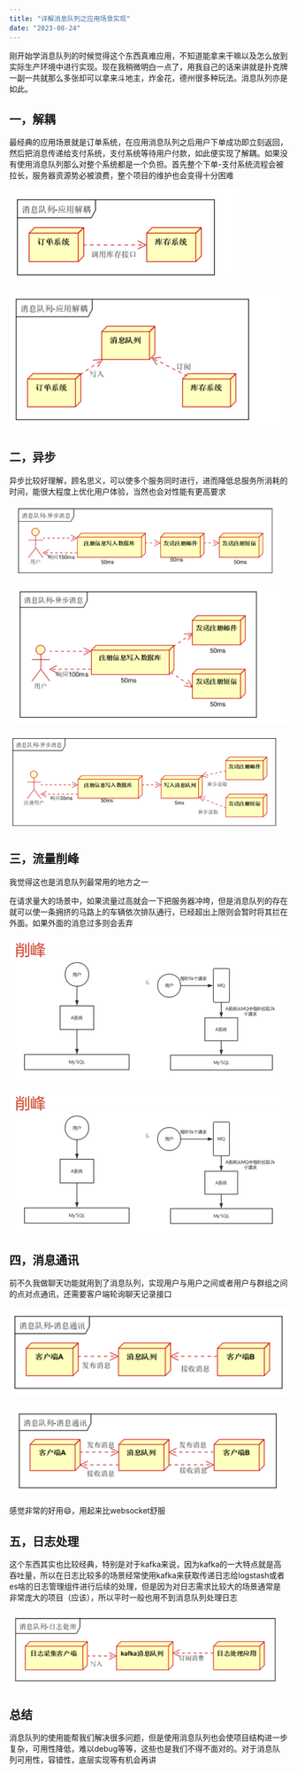 ```yaml
---
title: "详解消息队列之应用场景实现"
date: "2023-08-24"
---
```


刚开始学消息队列的时候觉得这个东西真难应用，不知道能拿来干嘛以及怎么放到实际生产环境中进行实现。现在我稍微明白一点了，用我自己的话来讲就是扑克牌一副一共就那么多张却可以拿来斗地主，炸金花，德州很多种玩法。消息队列亦是如此。

## 一，解耦

最经典的应用场景就是订单系统，在应用消息队列之后用户下单成功即立刻返回，然后把消息传递给支付系统，支付系统等待用户付款，如此便实现了解耦。如果没有使用消息队列那么对整个系统都是一个负担。首先整个下单-支付系统流程会被拉长，服务器资源势必被浪费，整个项目的维护也会变得十分困难

![](1.png)

![](2.png)

## 二，异步

异步比较好理解，顾名思义，可以使多个服务同时进行，进而降低总服务所消耗的时间，能很大程度上优化用户体验，当然也会对性能有更高要求

![](3.png)

![](4.png)

![](5.png)

## 三，流量削峰

我觉得这也是消息队列最常用的地方之一

在请求量大的场景中，如果流量过高就会一下把服务器冲垮，但是消息队列的存在就可以使一条拥挤的马路上的车辆依次排队通行，已经超出上限则会暂时将其拦在外面。如果外面的消息过多则会丢弃

![](6.png)

![](7.png)

## 四，消息通讯

前不久我做聊天功能就用到了消息队列，实现用户与用户之间或者用户与群组之间的点对点通讯，还需要客户端轮询聊天记录接口

![](8.png)

![](9.png)

感觉非常的好用😄，用起来比websocket舒服

## 五，日志处理

这个东西其实也比较经典，特别是对于kafka来说，因为kafka的一大特点就是高吞吐量，所以在日志比较多的场景经常使用kafka来获取传递日志给logstash或者es啥的日志管理组件进行后续的处理，但是因为对日志需求比较大的场景通常是非常庞大的项目（应该），所以平时一般也用不到消息队列处理日志

![](10.png)

## 总结

消息队列的使用能帮我们解决很多问题，但是使用消息队列也会使项目结构进一步复杂，可用性降低，难以debug等等，这些也是我们不得不面对的。对于消息队列可用性，容错性，底层实现等有机会再讲

